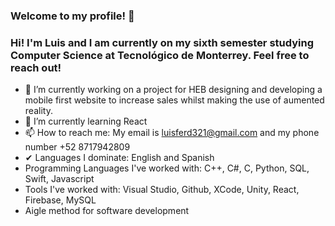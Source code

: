 ### Welcome to my profile! 👋

### Hi! I'm Luis and I am currently on my sixth semester studying Computer Science at Tecnológico de Monterrey. Feel free to reach out!


- 🔭 I’m currently working on a project for HEB designing and developing a mobile first website to increase sales whilst making the use of aumented reality. 
- 🌱 I’m currently learning React
- 📫 How to reach me: My email is luisferd321@gmail.com and my phone number +52 8717942809
- ✔  Languages I dominate: English and Spanish
- Programming Languages I've worked with: C++, C#, C, Python, SQL, Swift, Javascript
- Tools I've worked with: Visual Studio, Github, XCode, Unity, React, Firebase, MySQL
- Aigle method for software development
